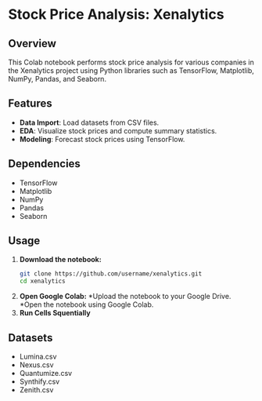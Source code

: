 # Stock Price Analysis: Xenalytics

## Overview

This Colab notebook performs stock price analysis for various companies in the Xenalytics project using Python libraries such as TensorFlow, Matplotlib, NumPy, Pandas, and Seaborn.

## Features

- **Data Import**: Load datasets from CSV files.
- **EDA**: Visualize stock prices and compute summary statistics.
- **Modeling**: Forecast stock prices using TensorFlow.

## Dependencies

- TensorFlow
- Matplotlib
- NumPy
- Pandas
- Seaborn

## Usage

1. **Download the notebook:**
   ```sh
   git clone https://github.com/username/xenalytics.git
   cd xenalytics
2. **Open Google Colab:**
   *Upload the notebook to your Google Drive.
   *Open the notebook using Google Colab.
3. **Run Cells Squentially**

## Datasets

- Lumina.csv
- Nexus.csv
- Quantumize.csv
- Synthify.csv
- Zenith.csv

